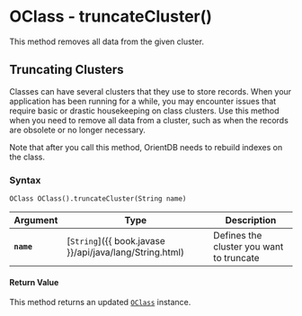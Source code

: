 
# OClass - truncateCluster()

This method removes all data from the given cluster.

## Truncating Clusters

Classes can have several clusters that they use to store records.  When your application has been running for a while, you may encounter issues that require basic or drastic housekeeping on class clusters.  Use this method when you need to remove all data from a cluster, such as when the records are obsolete or no longer necessary.

Note that after you call this method, OrientDB needs to rebuild indexes on the class.

### Syntax

```
OClass OClass().truncateCluster(String name)
```

| Argument | Type | Description |
|---|---|---|
| **`name`** | [`String`]({{ book.javase }}/api/java/lang/String.html) | Defines the cluster you want to truncate |

#### Return Value

This method returns an updated [`OClass`](../OClass.md) instance.



